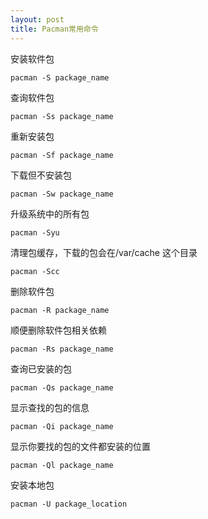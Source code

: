 ```yaml
---
layout: post
title: Pacman常用命令
---
```


安装软件包  

```
pacman -S package_name
```

查询软件包  

```
pacman -Ss package_name
```

重新安装包  

```
pacman -Sf package_name
```

下载但不安装包  

```
pacman -Sw package_name
```

升级系统中的所有包  

```
pacman -Syu
```  

清理包缓存，下载的包会在/var/cache 这个目录  

```
pacman -Scc
```

删除软件包  

```
pacman -R package_name
```  

顺便删除软件包相关依赖  

```
pacman -Rs package_name
```  

查询已安装的包  

```
pacman -Qs package_name
```

显示查找的包的信息  

```
pacman -Qi package_name
```

显示你要找的包的文件都安装的位置  

```  
pacman -Ql package_name
```

安装本地包

```
pacman -U package_location
```